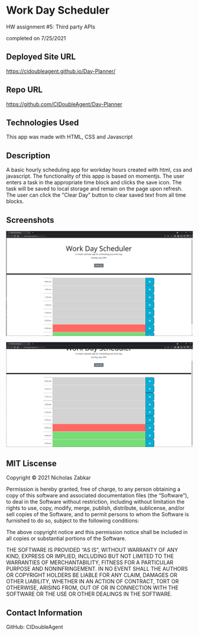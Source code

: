 # Work Day Scheduler
HW assignment #5: Third party APIs

completed on 7/25/2021

## Deployed Site URL
https://cidoubleagent.github.io/Day-Planner/

## Repo URL
https://github.com/CIDoubleAgent/Day-Planner

## Technologies Used
This app was made with HTML, CSS and Javascript

## Description
A basic hourly scheduling app for workday hours created with html, css and javascript. The functionality of this appp is based on momentjs. The user enters a task in the appropriate time block and clicks the save icon. The task will be saved to local storage and remain on the page upon refresh. The user can click the "Clear Day" button to clear saved text from all time blocks.

## Screenshots

![Work Day Scheduler_1](https://github.com/CIDoubleAgent/Day-Planner/blob/main/images/Work%20Day%20Scheduler_1.png?raw=true)

![Work Day Scheduler_2](https://github.com/CIDoubleAgent/Day-Planner/blob/main/images/Work%20Day%20Scheduler_2.png?raw=true)

## MIT Liscense
Copyright © 2021 Nicholas Zabkar

Permission is hereby granted, free of charge, to any person obtaining a copy of this software and associated documentation files (the “Software”), to deal in the Software without restriction, including without limitation the rights to use, copy, modify, merge, publish, distribute, sublicense, and/or sell copies of the Software, and to permit persons to whom the Software is furnished to do so, subject to the following conditions:

The above copyright notice and this permission notice shall be included in all copies or substantial portions of the Software.

THE SOFTWARE IS PROVIDED “AS IS”, WITHOUT WARRANTY OF ANY KIND, EXPRESS OR IMPLIED, INCLUDING BUT NOT LIMITED TO THE WARRANTIES OF MERCHANTABILITY, FITNESS FOR A PARTICULAR PURPOSE AND NONINFRINGEMENT. IN NO EVENT SHALL THE AUTHORS OR COPYRIGHT HOLDERS BE LIABLE FOR ANY CLAIM, DAMAGES OR OTHER LIABILITY, WHETHER IN AN ACTION OF CONTRACT, TORT OR OTHERWISE, ARISING FROM, OUT OF OR IN CONNECTION WITH THE SOFTWARE OR THE USE OR OTHER DEALINGS IN THE SOFTWARE.

## Contact Information
GitHub: CIDoubleAgent